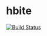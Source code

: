 hbite
=====

[![Build Status](https://travis-ci.org/ravwojdyla/hbite.svg?branch=master)](https://travis-ci.org/ravwojdyla/hbite)

